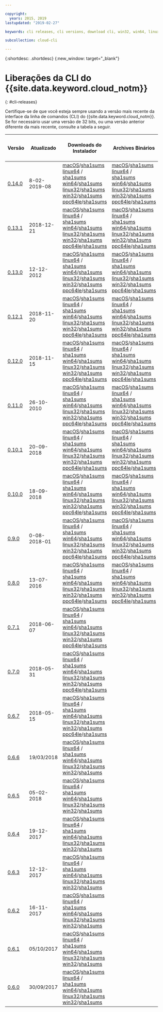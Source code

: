 ```yaml
---

copyright:
  years: 2015, 2019
lastupdated: "2019-02-27"

keywords: cli releases, cli versions, download cli, win32, win64, linux32, win64, macos, linux64, ppc64le, ibm cloud cli release, latest cli, newest cli version

subcollection: cloud-cli

---
```


{:shortdesc: .shortdesc}
{:new_window: target="_blank"}

# Liberações da CLI do {{site.data.keyword.cloud_notm}}
{: #cli-releases}

Certifique-se de que você esteja sempre usando a versão mais recente da interface da linha de comandos (CLI) do {{site.data.keyword.cloud_notm}}. Se for necessário usar uma versão de 32 bits, ou uma versão anterior diferente da mais recente, consulte a tabela a seguir.

| Versão |  Atualizado  | Downloads do Instalador | Archives Binários | Versão da CLI do CF em Pacote Configurado |
|---------|-----------|-----------|----------|----------|
| [0.14.0](https://github.com/IBM-Cloud/ibm-cloud-cli-release/releases/tag/v0.14.0) | 8-02-2019-08 | [macOS](https://clis.cloud.ibm.com/download/bluemix-cli/0.14.0/osx)/[sha1sums](https://clis.cloud.ibm.com/download/bluemix-cli/0.14.0/osx/checksum)  [linux64](https://clis.cloud.ibm.com/download/bluemix-cli/0.14.0/linux64) / [sha1sums](https://clis.cloud.ibm.com/download/bluemix-cli/0.14.0/linux64/checksum)  [win64](https://clis.cloud.ibm.com/download/bluemix-cli/0.14.0/win64)/[sha1sums](https://clis.cloud.ibm.com/download/bluemix-cli/0.14.0/win64/checksum) <br> [linux32](https://clis.cloud.ibm.com/download/bluemix-cli/0.14.0/linux32)/[sha1sums](https://clis.cloud.ibm.com/download/bluemix-cli/0.14.0/linux32/checksum)  [win32](https://clis.cloud.ibm.com/download/bluemix-cli/0.14.0/win32)/[sha1sums](https://clis.cloud.ibm.com/download/bluemix-cli/0.14.0/win32/checksum) [ppc64le](https://clis.cloud.ibm.com/download/bluemix-cli/0.14.0/ppc64le)/[sha1sums](https://clis.cloud.ibm.com/download/bluemix-cli/0.14.0/ppc64le/checksum) | [macOS](https://clis.cloud.ibm.com/download/bluemix-cli/0.14.0/osx/archive)/[sha1sums](https://clis.cloud.ibm.com/download/bluemix-cli/0.14.0/osx/archive/checksum)  [linux64](https://clis.cloud.ibm.com/download/bluemix-cli/0.14.0/linux64/archive) / [sha1sums](https://clis.cloud.ibm.com/download/bluemix-cli/0.14.0/linux64/archive/checksum)  [win64](https://clis.cloud.ibm.com/download/bluemix-cli/0.14.0/win64/archive)/[sha1sums](https://clis.cloud.ibm.com/download/bluemix-cli/0.14.0/win64/archive/checksum) <br> [linux32](https://clis.cloud.ibm.com/download/bluemix-cli/0.14.0/linux32/archive)/[sha1sums](https://clis.cloud.ibm.com/download/bluemix-cli/0.14.0/linux32/archive/checksum)  [win32](https://clis.cloud.ibm.com/download/bluemix-cli/0.14.0/win32/archive)/[sha1sums](https://clis.cloud.ibm.com/download/bluemix-cli/0.14.0/win32/archive/checksum) [ppc64le](https://clis.cloud.ibm.com/download/bluemix-cli/0.14.0/ppc64le/archive)/[sha1sums](https://clis.cloud.ibm.com/download/bluemix-cli/0.14.0/ppc64le/archive/checksum) | 6.40.1 |
| [0.13.1](https://github.com/IBM-Cloud/ibm-cloud-cli-release/releases/tag/v0.13.1) | 2018-12-21 | [macOS](https://clis.cloud.ibm.com/download/bluemix-cli/0.13.1/osx)/[sha1sums](https://clis.cloud.ibm.com/download/bluemix-cli/0.13.1/osx/checksum)  [linux64](https://clis.cloud.ibm.com/download/bluemix-cli/0.13.1/linux64) / [sha1sums](https://clis.cloud.ibm.com/download/bluemix-cli/0.13.1/linux64/checksum)  [win64](https://clis.cloud.ibm.com/download/bluemix-cli/0.13.1/win64)/[sha1sums](https://clis.cloud.ibm.com/download/bluemix-cli/0.13.1/win64/checksum) <br> [linux32](https://clis.cloud.ibm.com/download/bluemix-cli/0.13.1/linux32)/[sha1sums](https://clis.cloud.ibm.com/download/bluemix-cli/0.13.1/linux32/checksum)  [win32](https://clis.cloud.ibm.com/download/bluemix-cli/0.13.1/win32)/[sha1sums](https://clis.cloud.ibm.com/download/bluemix-cli/0.13.1/win32/checksum) [ppc64le](https://clis.cloud.ibm.com/download/bluemix-cli/0.13.1/ppc64le)/[sha1sums](https://clis.cloud.ibm.com/download/bluemix-cli/0.13.1/ppc64le/checksum) | [macOS](https://clis.cloud.ibm.com/download/bluemix-cli/0.13.1/osx/archive)/[sha1sums](https://clis.cloud.ibm.com/download/bluemix-cli/0.13.1/osx/archive/checksum)  [linux64](https://clis.cloud.ibm.com/download/bluemix-cli/0.13.1/linux64/archive) / [sha1sums](https://clis.cloud.ibm.com/download/bluemix-cli/0.13.1/linux64/archive/checksum)  [win64](https://clis.cloud.ibm.com/download/bluemix-cli/0.13.1/win64/archive)/[sha1sums](https://clis.cloud.ibm.com/download/bluemix-cli/0.13.1/win64/archive/checksum) <br> [linux32](https://clis.cloud.ibm.com/download/bluemix-cli/0.13.1/linux32/archive)/[sha1sums](https://clis.cloud.ibm.com/download/bluemix-cli/0.13.1/linux32/archive/checksum)  [win32](https://clis.cloud.ibm.com/download/bluemix-cli/0.13.1/win32/archive)/[sha1sums](https://clis.cloud.ibm.com/download/bluemix-cli/0.13.1/win32/archive/checksum) [ppc64le](https://clis.cloud.ibm.com/download/bluemix-cli/0.13.1/ppc64le/archive)/[sha1sums](https://clis.cloud.ibm.com/download/bluemix-cli/0.13.1/ppc64le/archive/checksum) | 6.34.1 |
| [0.13.0](https://github.com/IBM-Cloud/ibm-cloud-cli-release/releases/tag/v0.13.0) | 12-12-2012 | [macOS](https://clis.cloud.ibm.com/download/bluemix-cli/0.13.0/osx)/[sha1sums](https://clis.cloud.ibm.com/download/bluemix-cli/0.13.0/osx/checksum)  [linux64](https://clis.cloud.ibm.com/download/bluemix-cli/0.13.0/linux64) / [sha1sums](https://clis.cloud.ibm.com/download/bluemix-cli/0.13.0/linux64/checksum)  [win64](https://clis.cloud.ibm.com/download/bluemix-cli/0.13.0/win64)/[sha1sums](https://clis.cloud.ibm.com/download/bluemix-cli/0.13.0/win64/checksum) <br> [linux32](https://clis.cloud.ibm.com/download/bluemix-cli/0.13.0/linux32)/[sha1sums](https://clis.cloud.ibm.com/download/bluemix-cli/0.13.0/linux32/checksum)  [win32](https://clis.cloud.ibm.com/download/bluemix-cli/0.13.0/win32)/[sha1sums](https://clis.cloud.ibm.com/download/bluemix-cli/0.13.0/win32/checksum) [ppc64le](https://clis.cloud.ibm.com/download/bluemix-cli/0.13.0/ppc64le)/[sha1sums](https://clis.cloud.ibm.com/download/bluemix-cli/0.13.0/ppc64le/checksum) | [macOS](https://clis.cloud.ibm.com/download/bluemix-cli/0.13.0/osx/archive)/[sha1sums](https://clis.cloud.ibm.com/download/bluemix-cli/0.13.0/osx/archive/checksum)  [linux64](https://clis.cloud.ibm.com/download/bluemix-cli/0.13.0/linux64/archive) / [sha1sums](https://clis.cloud.ibm.com/download/bluemix-cli/0.13.0/linux64/archive/checksum)  [win64](https://clis.cloud.ibm.com/download/bluemix-cli/0.13.0/win64/archive)/[sha1sums](https://clis.cloud.ibm.com/download/bluemix-cli/0.13.0/win64/archive/checksum) <br> [linux32](https://clis.cloud.ibm.com/download/bluemix-cli/0.13.0/linux32/archive)/[sha1sums](https://clis.cloud.ibm.com/download/bluemix-cli/0.13.0/linux32/archive/checksum)  [win32](https://clis.cloud.ibm.com/download/bluemix-cli/0.13.0/win32/archive)/[sha1sums](https://clis.cloud.ibm.com/download/bluemix-cli/0.13.0/win32/archive/checksum) [ppc64le](https://clis.cloud.ibm.com/download/bluemix-cli/0.13.0/ppc64le/archive)/[sha1sums](https://clis.cloud.ibm.com/download/bluemix-cli/0.13.0/ppc64le/archive/checksum) | 6.34.1 |
| [0.12.1](https://github.com/IBM-Cloud/ibm-cloud-cli-release/releases/tag/v0.12.1) | 2018-11-20 | [macOS](https://clis.cloud.ibm.com/download/bluemix-cli/0.12.1/osx)/[sha1sums](https://clis.cloud.ibm.com/download/bluemix-cli/0.12.1/osx/checksum)  [linux64](https://clis.cloud.ibm.com/download/bluemix-cli/0.12.1/linux64) / [sha1sums](https://clis.cloud.ibm.com/download/bluemix-cli/0.12.1/linux64/checksum)  [win64](https://clis.cloud.ibm.com/download/bluemix-cli/0.12.1/win64)/[sha1sums](https://clis.cloud.ibm.com/download/bluemix-cli/0.12.1/win64/checksum) <br> [linux32](https://clis.cloud.ibm.com/download/bluemix-cli/0.12.1/linux32)/[sha1sums](https://clis.cloud.ibm.com/download/bluemix-cli/0.12.1/linux32/checksum)  [win32](https://clis.cloud.ibm.com/download/bluemix-cli/0.12.1/win32)/[sha1sums](https://clis.cloud.ibm.com/download/bluemix-cli/0.12.1/win32/checksum) [ppc64le](https://clis.cloud.ibm.com/download/bluemix-cli/0.12.1/ppc64le)/[sha1sums](https://clis.cloud.ibm.com/download/bluemix-cli/0.12.1/ppc64le/checksum) | [macOS](https://clis.cloud.ibm.com/download/bluemix-cli/0.12.1/osx/archive)/[sha1sums](https://clis.cloud.ibm.com/download/bluemix-cli/0.12.1/osx/archive/checksum)  [linux64](https://clis.cloud.ibm.com/download/bluemix-cli/0.12.1/linux64/archive) / [sha1sums](https://clis.cloud.ibm.com/download/bluemix-cli/0.12.1/linux64/archive/checksum)  [win64](https://clis.cloud.ibm.com/download/bluemix-cli/0.12.1/win64/archive)/[sha1sums](https://clis.cloud.ibm.com/download/bluemix-cli/0.12.1/win64/archive/checksum) <br> [linux32](https://clis.cloud.ibm.com/download/bluemix-cli/0.12.1/linux32/archive)/[sha1sums](https://clis.cloud.ibm.com/download/bluemix-cli/0.12.1/linux32/archive/checksum)  [win32](https://clis.cloud.ibm.com/download/bluemix-cli/0.12.1/win32/archive)/[sha1sums](https://clis.cloud.ibm.com/download/bluemix-cli/0.12.1/win32/archive/checksum) [ppc64le](https://clis.cloud.ibm.com/download/bluemix-cli/0.12.1/ppc64le/archive)/[sha1sums](https://clis.cloud.ibm.com/download/bluemix-cli/0.12.1/ppc64le/archive/checksum) | 6.34.1 |
| [0.12.0](https://github.com/IBM-Cloud/ibm-cloud-cli-release/releases/tag/v0.12.0) | 2018-11-15 | [macOS](https://clis.cloud.ibm.com/download/bluemix-cli/0.12.0/osx)/[sha1sums](https://clis.cloud.ibm.com/download/bluemix-cli/0.12.0/osx/checksum)  [linux64](https://clis.cloud.ibm.com/download/bluemix-cli/0.12.0/linux64) / [sha1sums](https://clis.cloud.ibm.com/download/bluemix-cli/0.12.0/linux64/checksum)  [win64](https://clis.cloud.ibm.com/download/bluemix-cli/0.12.0/win64)/[sha1sums](https://clis.cloud.ibm.com/download/bluemix-cli/0.12.0/win64/checksum) <br> [linux32](https://clis.cloud.ibm.com/download/bluemix-cli/0.12.0/linux32)/[sha1sums](https://clis.cloud.ibm.com/download/bluemix-cli/0.12.0/linux32/checksum)  [win32](https://clis.cloud.ibm.com/download/bluemix-cli/0.12.0/win32)/[sha1sums](https://clis.cloud.ibm.com/download/bluemix-cli/0.12.0/win32/checksum) [ppc64le](https://clis.cloud.ibm.com/download/bluemix-cli/0.12.0/ppc64le)/[sha1sums](https://clis.cloud.ibm.com/download/bluemix-cli/0.12.0/ppc64le/checksum) | [macOS](https://clis.cloud.ibm.com/download/bluemix-cli/0.12.0/osx/archive)/[sha1sums](https://clis.cloud.ibm.com/download/bluemix-cli/0.12.0/osx/archive/checksum)  [linux64](https://clis.cloud.ibm.com/download/bluemix-cli/0.12.0/linux64/archive) / [sha1sums](https://clis.cloud.ibm.com/download/bluemix-cli/0.12.0/linux64/archive/checksum)  [win64](https://clis.cloud.ibm.com/download/bluemix-cli/0.12.0/win64/archive)/[sha1sums](https://clis.cloud.ibm.com/download/bluemix-cli/0.12.0/win64/archive/checksum) <br> [linux32](https://clis.cloud.ibm.com/download/bluemix-cli/0.12.0/linux32/archive)/[sha1sums](https://clis.cloud.ibm.com/download/bluemix-cli/0.12.0/linux32/archive/checksum)  [win32](https://clis.cloud.ibm.com/download/bluemix-cli/0.12.0/win32/archive)/[sha1sums](https://clis.cloud.ibm.com/download/bluemix-cli/0.12.0/win32/archive/checksum) [ppc64le](https://clis.cloud.ibm.com/download/bluemix-cli/0.12.0/ppc64le/archive)/[sha1sums](https://clis.cloud.ibm.com/download/bluemix-cli/0.12.0/ppc64le/archive/checksum) | 6.34.1 |
| [0.11.0](https://github.com/IBM-Bluemix/bluemix-cli-release/releases/tag/v0.11.0) | 26-10-2010 | [macOS](https://clis.cloud.ibm.com/download/bluemix-cli/0.11.0/osx)/[sha1sums](https://clis.cloud.ibm.com/download/bluemix-cli/0.11.0/osx/checksum)  [linux64](https://clis.cloud.ibm.com/download/bluemix-cli/0.11.0/linux64) / [sha1sums](https://clis.cloud.ibm.com/download/bluemix-cli/0.11.0/linux64/checksum)  [win64](https://clis.cloud.ibm.com/download/bluemix-cli/0.11.0/win64)/[sha1sums](https://clis.cloud.ibm.com/download/bluemix-cli/0.11.0/win64/checksum) <br> [linux32](https://clis.cloud.ibm.com/download/bluemix-cli/0.11.0/linux32)/[sha1sums](https://clis.cloud.ibm.com/download/bluemix-cli/0.11.0/linux32/checksum)  [win32](https://clis.cloud.ibm.com/download/bluemix-cli/0.11.0/win32)/[sha1sums](https://clis.cloud.ibm.com/download/bluemix-cli/0.11.0/win32/checksum) [ppc64le](https://clis.cloud.ibm.com/download/bluemix-cli/0.11.0/ppc64le)/[sha1sums](https://clis.cloud.ibm.com/download/bluemix-cli/0.11.0/ppc64le/checksum) | [macOS](https://clis.cloud.ibm.com/download/bluemix-cli/0.11.0/osx/archive)/[sha1sums](https://clis.cloud.ibm.com/download/bluemix-cli/0.11.0/osx/archive/checksum)  [linux64](https://clis.cloud.ibm.com/download/bluemix-cli/0.11.0/linux64/archive) / [sha1sums](https://clis.cloud.ibm.com/download/bluemix-cli/0.11.0/linux64/archive/checksum)  [win64](https://clis.cloud.ibm.com/download/bluemix-cli/0.11.0/win64/archive)/[sha1sums](https://clis.cloud.ibm.com/download/bluemix-cli/0.11.0/win64/archive/checksum) <br> [linux32](https://clis.cloud.ibm.com/download/bluemix-cli/0.11.0/linux32/archive)/[sha1sums](https://clis.cloud.ibm.com/download/bluemix-cli/0.11.0/linux32/archive/checksum)  [win32](https://clis.cloud.ibm.com/download/bluemix-cli/0.11.0/win32/archive)/[sha1sums](https://clis.cloud.ibm.com/download/bluemix-cli/0.11.0/win32/archive/checksum) [ppc64le](https://clis.cloud.ibm.com/download/bluemix-cli/0.11.0/ppc64le/archive)/[sha1sums](https://clis.cloud.ibm.com/download/bluemix-cli/0.11.0/ppc64le/archive/checksum) | 6.34.1 |
| [0.10.1](https://github.com/IBM-Bluemix/bluemix-cli-release/releases/tag/v0.10.1) | 20-09-2018 | [macOS](https://clis.cloud.ibm.com/download/bluemix-cli/0.10.1/osx)/[sha1sums](https://clis.cloud.ibm.com/download/bluemix-cli/0.10.1/osx/checksum)  [linux64](https://clis.cloud.ibm.com/download/bluemix-cli/0.10.1/linux64) / [sha1sums](https://clis.cloud.ibm.com/download/bluemix-cli/0.10.1/linux64/checksum)  [win64](https://clis.cloud.ibm.com/download/bluemix-cli/0.10.1/win64)/[sha1sums](https://clis.cloud.ibm.com/download/bluemix-cli/0.10.1/win64/checksum) <br> [linux32](https://clis.cloud.ibm.com/download/bluemix-cli/0.10.1/linux32)/[sha1sums](https://clis.cloud.ibm.com/download/bluemix-cli/0.10.1/linux32/checksum)  [win32](https://clis.cloud.ibm.com/download/bluemix-cli/0.10.1/win32)/[sha1sums](https://clis.cloud.ibm.com/download/bluemix-cli/0.10.1/win32/checksum) [ppc64le](https://clis.cloud.ibm.com/download/bluemix-cli/0.10.1/ppc64le)/[sha1sums](https://clis.cloud.ibm.com/download/bluemix-cli/0.10.1/ppc64le/checksum) | [macOS](https://clis.cloud.ibm.com/download/bluemix-cli/0.10.1/osx/archive)/[sha1sums](https://clis.cloud.ibm.com/download/bluemix-cli/0.10.1/osx/archive/checksum)  [linux64](https://clis.cloud.ibm.com/download/bluemix-cli/0.10.1/linux64/archive) / [sha1sums](https://clis.cloud.ibm.com/download/bluemix-cli/0.10.1/linux64/archive/checksum)  [win64](https://clis.cloud.ibm.com/download/bluemix-cli/0.10.1/win64/archive)/[sha1sums](https://clis.cloud.ibm.com/download/bluemix-cli/0.10.1/win64/archive/checksum) <br> [linux32](https://clis.cloud.ibm.com/download/bluemix-cli/0.10.1/linux32/archive)/[sha1sums](https://clis.cloud.ibm.com/download/bluemix-cli/0.10.1/linux32/archive/checksum)  [win32](https://clis.cloud.ibm.com/download/bluemix-cli/0.10.1/win32/archive)/[sha1sums](https://clis.cloud.ibm.com/download/bluemix-cli/0.10.1/win32/archive/checksum) [ppc64le](https://clis.cloud.ibm.com/download/bluemix-cli/0.10.1/ppc64le/archive)/[sha1sums](https://clis.cloud.ibm.com/download/bluemix-cli/0.10.1/ppc64le/archive/checksum) | 6.34.1 |
| [0.10.0](https://github.com/IBM-Bluemix/bluemix-cli-release/releases/tag/v0.10.0) | 18-09-2018 | [macOS](https://clis.cloud.ibm.com/download/bluemix-cli/0.10.0/osx)/[sha1sums](https://clis.cloud.ibm.com/download/bluemix-cli/0.10.0/osx/checksum)  [linux64](https://clis.cloud.ibm.com/download/bluemix-cli/0.10.0/linux64) / [sha1sums](https://clis.cloud.ibm.com/download/bluemix-cli/0.10.0/linux64/checksum)  [win64](https://clis.cloud.ibm.com/download/bluemix-cli/0.10.0/win64)/[sha1sums](https://clis.cloud.ibm.com/download/bluemix-cli/0.10.0/win64/checksum) <br> [linux32](https://clis.cloud.ibm.com/download/bluemix-cli/0.10.0/linux32)/[sha1sums](https://clis.cloud.ibm.com/download/bluemix-cli/0.10.0/linux32/checksum)  [win32](https://clis.cloud.ibm.com/download/bluemix-cli/0.10.0/win32)/[sha1sums](https://clis.cloud.ibm.com/download/bluemix-cli/0.10.0/win32/checksum) [ppc64le](https://clis.cloud.ibm.com/download/bluemix-cli/0.10.0/ppc64le)/[sha1sums](https://clis.cloud.ibm.com/download/bluemix-cli/0.10.0/ppc64le/checksum) | [macOS](https://clis.cloud.ibm.com/download/bluemix-cli/0.10.0/osx/archive)/[sha1sums](https://clis.cloud.ibm.com/download/bluemix-cli/0.10.0/osx/archive/checksum)  [linux64](https://clis.cloud.ibm.com/download/bluemix-cli/0.10.0/linux64/archive) / [sha1sums](https://clis.cloud.ibm.com/download/bluemix-cli/0.10.0/linux64/archive/checksum)  [win64](https://clis.cloud.ibm.com/download/bluemix-cli/0.10.0/win64/archive)/[sha1sums](https://clis.cloud.ibm.com/download/bluemix-cli/0.10.0/win64/archive/checksum) <br> [linux32](https://clis.cloud.ibm.com/download/bluemix-cli/0.10.0/linux32/archive)/[sha1sums](https://clis.cloud.ibm.com/download/bluemix-cli/0.10.0/linux32/archive/checksum)  [win32](https://clis.cloud.ibm.com/download/bluemix-cli/0.10.0/win32/archive)/[sha1sums](https://clis.cloud.ibm.com/download/bluemix-cli/0.10.0/win32/archive/checksum) [ppc64le](https://clis.cloud.ibm.com/download/bluemix-cli/0.10.0/ppc64le/archive)/[sha1sums](https://clis.cloud.ibm.com/download/bluemix-cli/0.10.0/ppc64le/archive/checksum) | 6.34.1 |
| [0.9.0](https://github.com/IBM-Bluemix/bluemix-cli-release/releases/tag/v0.9.0) | 0-08-2018-01 | [macOS](https://clis.cloud.ibm.com/download/bluemix-cli/0.9.0/osx)/[sha1sums](https://clis.cloud.ibm.com/download/bluemix-cli/0.9.0/osx/checksum)  [linux64](https://clis.cloud.ibm.com/download/bluemix-cli/0.9.0/linux64) / [sha1sums](https://clis.cloud.ibm.com/download/bluemix-cli/0.9.0/linux64/checksum)  [win64](https://clis.cloud.ibm.com/download/bluemix-cli/0.9.0/win64)/[sha1sums](https://clis.cloud.ibm.com/download/bluemix-cli/0.9.0/win64/checksum) <br> [linux32](https://clis.cloud.ibm.com/download/bluemix-cli/0.9.0/linux32)/[sha1sums](https://clis.cloud.ibm.com/download/bluemix-cli/0.9.0/linux32/checksum)  [win32](https://clis.cloud.ibm.com/download/bluemix-cli/0.9.0/win32)/[sha1sums](https://clis.cloud.ibm.com/download/bluemix-cli/0.9.0/win32/checksum) [ppc64le](https://clis.cloud.ibm.com/download/bluemix-cli/0.9.0/ppc64le)/[sha1sums](https://clis.cloud.ibm.com/download/bluemix-cli/0.9.0/ppc64le/checksum) | [macOS](https://clis.cloud.ibm.com/download/bluemix-cli/0.9.0/osx/archive)/[sha1sums](https://clis.cloud.ibm.com/download/bluemix-cli/0.9.0/osx/archive/checksum)  [linux64](https://clis.cloud.ibm.com/download/bluemix-cli/0.9.0/linux64/archive) / [sha1sums](https://clis.cloud.ibm.com/download/bluemix-cli/0.9.0/linux64/archive/checksum)  [win64](https://clis.cloud.ibm.com/download/bluemix-cli/0.9.0/win64/archive)/[sha1sums](https://clis.cloud.ibm.com/download/bluemix-cli/0.9.0/win64/archive/checksum) <br> [linux32](https://clis.cloud.ibm.com/download/bluemix-cli/0.9.0/linux32/archive)/[sha1sums](https://clis.cloud.ibm.com/download/bluemix-cli/0.9.0/linux32/archive/checksum)  [win32](https://clis.cloud.ibm.com/download/bluemix-cli/0.9.0/win32/archive)/[sha1sums](https://clis.cloud.ibm.com/download/bluemix-cli/0.9.0/win32/archive/checksum) [ppc64le](https://clis.cloud.ibm.com/download/bluemix-cli/0.9.0/ppc64le/archive)/[sha1sums](https://clis.cloud.ibm.com/download/bluemix-cli/0.9.0/ppc64le/archive/checksum) | 6.34.1 |
| [0.8.0](https://github.com/IBM-Bluemix/bluemix-cli-release/releases/tag/v0.8.0) | 13-07-2016 | [macOS](https://clis.cloud.ibm.com/download/bluemix-cli/0.8.0/osx)/[sha1sums](https://clis.cloud.ibm.com/download/bluemix-cli/0.8.0/osx/checksum)  [linux64](https://clis.cloud.ibm.com/download/bluemix-cli/0.8.0/linux64) / [sha1sums](https://clis.cloud.ibm.com/download/bluemix-cli/0.8.0/linux64/checksum)  [win64](https://clis.cloud.ibm.com/download/bluemix-cli/0.8.0/win64)/[sha1sums](https://clis.cloud.ibm.com/download/bluemix-cli/0.8.0/win64/checksum) <br> [linux32](https://clis.cloud.ibm.com/download/bluemix-cli/0.8.0/linux32)/[sha1sums](https://clis.cloud.ibm.com/download/bluemix-cli/0.8.0/linux32/checksum)  [win32](https://clis.cloud.ibm.com/download/bluemix-cli/0.8.0/win32)/[sha1sums](https://clis.cloud.ibm.com/download/bluemix-cli/0.8.0/win32/checksum) [ppc64le](https://clis.cloud.ibm.com/download/bluemix-cli/0.8.0/ppc64le)/[sha1sums](https://clis.cloud.ibm.com/download/bluemix-cli/0.8.0/ppc64le/checksum) | [macOS](https://clis.cloud.ibm.com/download/bluemix-cli/0.8.0/osx/archive)/[sha1sums](https://clis.cloud.ibm.com/download/bluemix-cli/0.8.0/osx/archive/checksum)  [linux64](https://clis.cloud.ibm.com/download/bluemix-cli/0.8.0/linux64/archive) / [sha1sums](https://clis.cloud.ibm.com/download/bluemix-cli/0.8.0/linux64/archive/checksum)  [win64](https://clis.cloud.ibm.com/download/bluemix-cli/0.8.0/win64/archive)/[sha1sums](https://clis.cloud.ibm.com/download/bluemix-cli/0.8.0/win64/archive/checksum) <br> [linux32](https://clis.cloud.ibm.com/download/bluemix-cli/0.8.0/linux32/archive)/[sha1sums](https://clis.cloud.ibm.com/download/bluemix-cli/0.8.0/linux32/archive/checksum)  [win32](https://clis.cloud.ibm.com/download/bluemix-cli/0.8.0/win32/archive)/[sha1sums](https://clis.cloud.ibm.com/download/bluemix-cli/0.8.0/win32/archive/checksum) [ppc64le](https://clis.cloud.ibm.com/download/bluemix-cli/0.8.0/ppc64le/archive)/[sha1sums](https://clis.cloud.ibm.com/download/bluemix-cli/0.8.0/ppc64le/archive/checksum) | 6.34.1 |
| [0.7.1](https://github.com/IBM-Bluemix/bluemix-cli-release/releases/tag/v0.7.1) | 2018-06-07 | [macOS](https://clis.cloud.ibm.com/download/bluemix-cli/0.7.1/osx)/[sha1sums](https://clis.cloud.ibm.com/download/bluemix-cli/0.7.1/osx/checksum)  [linux64](https://clis.cloud.ibm.com/download/bluemix-cli/0.7.1/linux64) / [sha1sums](https://clis.cloud.ibm.com/download/bluemix-cli/0.7.1/linux64/checksum)  [win64](https://clis.cloud.ibm.com/download/bluemix-cli/0.7.1/win64)/[sha1sums](https://clis.cloud.ibm.com/download/bluemix-cli/0.7.1/win64/checksum) <br> [linux32](https://clis.cloud.ibm.com/download/bluemix-cli/0.7.1/linux32)/[sha1sums](https://clis.cloud.ibm.com/download/bluemix-cli/0.7.1/linux32/checksum)  [win32](https://clis.cloud.ibm.com/download/bluemix-cli/0.7.1/win32)/[sha1sums](https://clis.cloud.ibm.com/download/bluemix-cli/0.7.1/win32/checksum) [ppc64le](https://clis.cloud.ibm.com/download/bluemix-cli/0.7.1/ppc64le)/[sha1sums](https://clis.cloud.ibm.com/download/bluemix-cli/0.7.1/ppc64le/checksum) | | 6.34.1 |
| [0.7.0](https://github.com/IBM-Bluemix/bluemix-cli-release/releases/tag/v0.7.0) | 2018-05-31 | [macOS](https://clis.cloud.ibm.com/download/bluemix-cli/0.7.0/osx)/[sha1sums](https://clis.cloud.ibm.com/download/bluemix-cli/0.7.0/osx/checksum)  [linux64](https://clis.cloud.ibm.com/download/bluemix-cli/0.7.0/linux64) / [sha1sums](https://clis.cloud.ibm.com/download/bluemix-cli/0.7.0/linux64/checksum)  [win64](https://clis.cloud.ibm.com/download/bluemix-cli/0.7.0/win64)/[sha1sums](https://clis.cloud.ibm.com/download/bluemix-cli/0.7.0/win64/checksum) <br> [linux32](https://clis.cloud.ibm.com/download/bluemix-cli/0.7.0/linux32)/[sha1sums](https://clis.cloud.ibm.com/download/bluemix-cli/0.7.0/linux32/checksum)  [win32](https://clis.cloud.ibm.com/download/bluemix-cli/0.7.0/win32)/[sha1sums](https://clis.cloud.ibm.com/download/bluemix-cli/0.7.0/win32/checksum) [ppc64le](https://clis.cloud.ibm.com/download/bluemix-cli/0.7.0/ppc64le)/[sha1sums](https://clis.cloud.ibm.com/download/bluemix-cli/0.7.0/ppc64le/checksum) | | 6.34.1 |
| [0.6.7](https://github.com/IBM-Bluemix/bluemix-cli-release/releases/tag/v0.6.7) | 2018-05-15 | [macOS](https://clis.cloud.ibm.com/download/bluemix-cli/0.6.7/osx)/[sha1sums](https://clis.cloud.ibm.com/download/bluemix-cli/0.6.7/osx/checksum)  [linux64](https://clis.cloud.ibm.com/download/bluemix-cli/0.6.7/linux64) / [sha1sums](https://clis.cloud.ibm.com/download/bluemix-cli/0.6.7/linux64/checksum)  [win64](https://clis.cloud.ibm.com/download/bluemix-cli/0.6.7/win64)/[sha1sums](https://clis.cloud.ibm.com/download/bluemix-cli/0.6.7/win64/checksum) <br> [linux32](https://clis.cloud.ibm.com/download/bluemix-cli/0.6.7/linux32)/[sha1sums](https://clis.cloud.ibm.com/download/bluemix-cli/0.6.7/linux32/checksum)  [win32](https://clis.cloud.ibm.com/download/bluemix-cli/0.6.7/win32)/[sha1sums](https://clis.cloud.ibm.com/download/bluemix-cli/0.6.7/win32/checksum) [ppc64le](https://clis.cloud.ibm.com/download/bluemix-cli/0.6.7/ppc64le)/[sha1sums](https://clis.cloud.ibm.com/download/bluemix-cli/0.6.7/ppc64le/checksum) | | 6.34.1 |
| [0.6.6](https://github.com/IBM-Bluemix/bluemix-cli-release/releases/tag/v0.6.6) | 19/03/2018 | [macOS](https://clis.cloud.ibm.com/download/bluemix-cli/0.6.6/osx)/[sha1sums](https://clis.cloud.ibm.com/download/bluemix-cli/0.6.6/osx/checksum)  [linux64](https://clis.cloud.ibm.com/download/bluemix-cli/0.6.6/linux64) / [sha1sums](https://clis.cloud.ibm.com/download/bluemix-cli/0.6.6/linux64/checksum)  [win64](https://clis.cloud.ibm.com/download/bluemix-cli/0.6.6/win64)/[sha1sums](https://clis.cloud.ibm.com/download/bluemix-cli/0.6.6/win64/checksum) <br> [linux32](https://clis.cloud.ibm.com/download/bluemix-cli/0.6.6/linux32)/[sha1sums](https://clis.cloud.ibm.com/download/bluemix-cli/0.6.6/linux32/checksum)  [win32](https://clis.cloud.ibm.com/download/bluemix-cli/0.6.6/win32)/[sha1sums](https://clis.cloud.ibm.com/download/bluemix-cli/0.6.6/win32/checksum) | | 6.32.0 |
| [0.6.5](https://github.com/IBM-Bluemix/bluemix-cli-release/releases/tag/v0.6.5) | 05-02-2018 | [macOS](https://clis.cloud.ibm.com/download/bluemix-cli/0.6.5/osx)/[sha1sums](https://clis.cloud.ibm.com/download/bluemix-cli/0.6.5/osx/checksum)  [linux64](https://clis.cloud.ibm.com/download/bluemix-cli/0.6.5/linux64) / [sha1sums](https://clis.cloud.ibm.com/download/bluemix-cli/0.6.5/linux64/checksum)  [win64](https://clis.cloud.ibm.com/download/bluemix-cli/0.6.5/win64)/[sha1sums](https://clis.cloud.ibm.com/download/bluemix-cli/0.6.5/win64/checksum) <br> [linux32](https://clis.cloud.ibm.com/download/bluemix-cli/0.6.5/linux32)/[sha1sums](https://clis.cloud.ibm.com/download/bluemix-cli/0.6.5/linux32/checksum)  [win32](https://clis.cloud.ibm.com/download/bluemix-cli/0.6.5/win32)/[sha1sums](https://clis.cloud.ibm.com/download/bluemix-cli/0.6.5/win32/checksum) | | 6.32.0 |
| [0.6.4](https://github.com/IBM-Bluemix/bluemix-cli-release/releases/tag/v0.6.4) | 19-12-2017 | [macOS](https://clis.cloud.ibm.com/download/bluemix-cli/0.6.4/osx)/[sha1sums](https://clis.cloud.ibm.com/download/bluemix-cli/0.6.4/osx/checksum)  [linux64](https://clis.cloud.ibm.com/download/bluemix-cli/0.6.4/linux64) / [sha1sums](https://clis.cloud.ibm.com/download/bluemix-cli/0.6.4/linux64/checksum)  [win64](https://clis.cloud.ibm.com/download/bluemix-cli/0.6.4/win64)/[sha1sums](https://clis.cloud.ibm.com/download/bluemix-cli/0.6.4/win64/checksum) <br> [linux32](https://clis.cloud.ibm.com/download/bluemix-cli/0.6.4/linux32)/[sha1sums](https://clis.cloud.ibm.com/download/bluemix-cli/0.6.4/linux32/checksum)  [win32](https://clis.cloud.ibm.com/download/bluemix-cli/0.6.4/win32)/[sha1sums](https://clis.cloud.ibm.com/download/bluemix-cli/0.6.4/win32/checksum) | | 6.32.0 |
| [0.6.3](https://github.com/IBM-Bluemix/bluemix-cli-release/releases/tag/v0.6.3) | 12-12-2017 | [macOS](https://clis.cloud.ibm.com/download/bluemix-cli/0.6.3/osx)/[sha1sums](https://clis.cloud.ibm.com/download/bluemix-cli/0.6.3/osx/checksum)  [linux64](https://clis.cloud.ibm.com/download/bluemix-cli/0.6.3/linux64) / [sha1sums](https://clis.cloud.ibm.com/download/bluemix-cli/0.6.3/linux64/checksum)  [win64](https://clis.cloud.ibm.com/download/bluemix-cli/0.6.3/win64)/[sha1sums](https://clis.cloud.ibm.com/download/bluemix-cli/0.6.3/win64/checksum) <br> [linux32](https://clis.cloud.ibm.com/download/bluemix-cli/0.6.3/linux32)/[sha1sums](https://clis.cloud.ibm.com/download/bluemix-cli/0.6.3/linux32/checksum)  [win32](https://clis.cloud.ibm.com/download/bluemix-cli/0.6.3/win32)/[sha1sums](https://clis.cloud.ibm.com/download/bluemix-cli/0.6.3/win32/checksum) | | 6.32.0 |
| [0.6.2](https://github.com/IBM-Bluemix/bluemix-cli-release/releases/tag/v0.6.2) | 16-11-2017 | [macOS](https://clis.cloud.ibm.com/download/bluemix-cli/0.6.2/osx)/[sha1sums](https://clis.cloud.ibm.com/download/bluemix-cli/0.6.2/osx/checksum)  [linux64](https://clis.cloud.ibm.com/download/bluemix-cli/0.6.2/linux64) / [sha1sums](https://clis.cloud.ibm.com/download/bluemix-cli/0.6.2/linux64/checksum)  [win64](https://clis.cloud.ibm.com/download/bluemix-cli/0.6.2/win64)/[sha1sums](https://clis.cloud.ibm.com/download/bluemix-cli/0.6.2/win64/checksum) <br> [linux32](https://clis.cloud.ibm.com/download/bluemix-cli/0.6.2/linux32)/[sha1sums](https://clis.cloud.ibm.com/download/bluemix-cli/0.6.2/linux32/checksum)  [win32](https://clis.cloud.ibm.com/download/bluemix-cli/0.6.2/win32)/[sha1sums](https://clis.cloud.ibm.com/download/bluemix-cli/0.6.2/win32/checksum) | | 6.32.0 |
| [0.6.1](https://github.com/IBM-Bluemix/bluemix-cli-release/releases/tag/v0.6.1) | 05/10/2017 | [macOS](https://clis.cloud.ibm.com/download/bluemix-cli/0.6.1/osx)/[sha1sums](https://clis.cloud.ibm.com/download/bluemix-cli/0.6.1/osx/checksum)  [linux64](https://clis.cloud.ibm.com/download/bluemix-cli/0.6.1/linux64) / [sha1sums](https://clis.cloud.ibm.com/download/bluemix-cli/0.6.1/linux64/checksum)  [win64](https://clis.cloud.ibm.com/download/bluemix-cli/0.6.1/win64)/[sha1sums](https://clis.cloud.ibm.com/download/bluemix-cli/0.6.1/win64/checksum) <br> [linux32](https://clis.cloud.ibm.com/download/bluemix-cli/0.6.1/linux32)/[sha1sums](https://clis.cloud.ibm.com/download/bluemix-cli/0.6.1/linux32/checksum)  [win32](https://clis.cloud.ibm.com/download/bluemix-cli/0.6.1/win32)/[sha1sums](https://clis.cloud.ibm.com/download/bluemix-cli/0.6.1/win32/checksum) | | 6.26.0 |
| [0.6.0](https://github.com/IBM-Bluemix/bluemix-cli-release/releases/tag/v0.6.0) | 30/09/2017 | [macOS](https://clis.cloud.ibm.com/download/bluemix-cli/0.6.0/osx)/[sha1sums](https://clis.cloud.ibm.com/download/bluemix-cli/0.6.0/osx/checksum)  [linux64](https://clis.cloud.ibm.com/download/bluemix-cli/0.6.0/linux64) / [sha1sums](https://clis.cloud.ibm.com/download/bluemix-cli/0.6.0/linux64/checksum)  [win64](https://clis.cloud.ibm.com/download/bluemix-cli/0.6.0/win64)/[sha1sums](https://clis.cloud.ibm.com/download/bluemix-cli/0.6.0/win64/checksum) <br> [linux32](https://clis.cloud.ibm.com/download/bluemix-cli/0.6.0/linux32)/[sha1sums](https://clis.cloud.ibm.com/download/bluemix-cli/0.6.0/linux32/checksum)  [win32](https://clis.cloud.ibm.com/download/bluemix-cli/0.6.0/win32)/[sha1sums](https://clis.cloud.ibm.com/download/bluemix-cli/0.6.0/win32/checksum) | | 6.26.0 |


